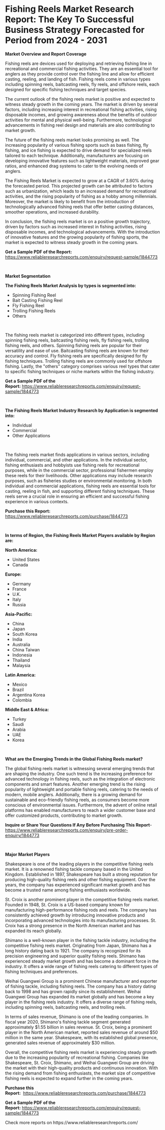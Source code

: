 <p><h1>Fishing Reels Market Research Report: The Key To Successful Business Strategy Forecasted for Period from 2024 - 2031</h1></p><p><strong>Market Overview and Report Coverage</strong></p>
<p><p>Fishing reels are devices used for deploying and retrieving fishing line in recreational and commercial fishing activities. They are an essential tool for anglers as they provide control over the fishing line and allow for efficient casting, reeling, and landing of fish. Fishing reels come in various types including spinning reels, baitcasting reels, fly reels, and offshore reels, each designed for specific fishing techniques and target species.</p><p>The current outlook of the fishing reels market is positive and expected to witness steady growth in the coming years. The market is driven by several factors, including increasing interest in recreational fishing activities, rising disposable incomes, and growing awareness about the benefits of outdoor activities for mental and physical well-being. Furthermore, technological advancements in fishing reel design and materials are also contributing to market growth.</p><p>The future of the fishing reels market looks promising as well. The increasing popularity of various fishing sports such as bass fishing, fly fishing, and ice fishing is expected to drive demand for specialized reels tailored to each technique. Additionally, manufacturers are focusing on developing innovative features such as lightweight materials, improved gear ratios, and enhanced drag systems to cater to the evolving needs of anglers.</p><p>The Fishing Reels Market is expected to grow at a CAGR of 3.60% during the forecasted period. This projected growth can be attributed to factors such as urbanization, which leads to an increased demand for recreational activities, and the rising popularity of fishing as a hobby among millennials. Moreover, the market is likely to benefit from the introduction of technologically advanced fishing reels that offer better casting distances, smoother operations, and increased durability.</p><p>In conclusion, the fishing reels market is on a positive growth trajectory, driven by factors such as increased interest in fishing activities, rising disposable incomes, and technological advancements. With the introduction of innovative features and the growing popularity of fishing sports, the market is expected to witness steady growth in the coming years.</p></p>
<p><strong>Get a Sample PDF of the Report:</strong> <a href="https://www.reliableresearchreports.com/enquiry/request-sample/1844773">https://www.reliableresearchreports.com/enquiry/request-sample/1844773</a></p>
<p>&nbsp;</p>
<p><strong>Market Segmentation</strong></p>
<p><strong>The Fishing Reels Market Analysis by types is segmented into:</strong></p>
<p><ul><li>Spinning Fishing Reel</li><li>Bait Casting Fishing Reel</li><li>Fly Fishing Reel</li><li>Trolling Fishing Reels</li><li>Others</li></ul></p>
<p>&nbsp;</p>
<p><p>The fishing reels market is categorized into different types, including spinning fishing reels, baitcasting fishing reels, fly fishing reels, trolling fishing reels, and others. Spinning fishing reels are popular for their versatility and ease of use. Baitcasting fishing reels are known for their accuracy and control. Fly fishing reels are specifically designed for fly fishing techniques. Trolling fishing reels are commonly used for offshore fishing. Lastly, the "others" category comprises various reel types that cater to specific fishing techniques or niche markets within the fishing industry.</p></p>
<p><strong>Get a Sample PDF of the Report:</strong>&nbsp;<a href="https://www.reliableresearchreports.com/enquiry/request-sample/1844773">https://www.reliableresearchreports.com/enquiry/request-sample/1844773</a></p>
<p>&nbsp;</p>
<p><strong>The Fishing Reels Market Industry Research by Application is segmented into:</strong></p>
<p><ul><li>Individual</li><li>Commercial</li><li>Other Applications</li></ul></p>
<p>&nbsp;</p>
<p><p>The fishing reels market finds applications in various sectors, including individual, commercial, and other applications. In the individual sector, fishing enthusiasts and hobbyists use fishing reels for recreational purposes, while in the commercial sector, professional fishermen employ these reels for their livelihoods. Other applications may include research purposes, such as fisheries studies or environmental monitoring. In both individual and commercial applications, fishing reels are essential tools for casting, reeling in fish, and supporting different fishing techniques. These reels serve a crucial role in ensuring an efficient and successful fishing experience in various contexts.</p></p>
<p><strong>Purchase this Report:</strong>&nbsp; <a href="https://www.reliableresearchreports.com/purchase/1844773">https://www.reliableresearchreports.com/purchase/1844773</a></p>
<p>&nbsp;</p>
<p><strong>In terms of Region, the Fishing Reels Market Players available by Region are:</strong></p>
<p>
    <p> <strong> North America: </strong>
        <ul>
            <li>United States</li>
            <li>Canada</li>
        </ul>
        </p> 
    <p> <strong> Europe: </strong>
        <ul>
            <li>Germany</li>
            <li>France</li>
            <li>U.K.</li>
            <li>Italy</li>
            <li>Russia</li>
        </ul>
        </p> 
    <p> <strong> Asia-Pacific: </strong>
        <ul>
            <li>China</li>
            <li>Japan</li>
            <li>South Korea</li>
            <li>India</li>
            <li>Australia</li>
            <li>China Taiwan</li>
            <li>Indonesia</li>
            <li>Thailand</li>
            <li>Malaysia</li>
        </ul>
        </p> 
    <p> <strong> Latin America: </strong>
        <ul>
            <li>Mexico</li>
            <li>Brazil</li>
            <li>Argentina Korea</li>
            <li>Colombia</li>
        </ul>
        </p> 
    <p> <strong> Middle East & Africa: </strong>
        <ul>
            <li>Turkey</li>
            <li>Saudi</li>
            <li>Arabia</li>
            <li>UAE</li>
            <li>Korea</li>
        </ul>
    </p>
    </p>
<p>&nbsp;</p>
<p><strong>What are the Emerging Trends in the Global Fishing Reels market?</strong></p>
<p><p>The global fishing reels market is witnessing several emerging trends that are shaping the industry. One such trend is the increasing preference for advanced technology in fishing reels, such as the integration of electronic components and smart features. Another emerging trend is the rising popularity of lightweight and portable fishing reels, catering to the needs of modern, mobile anglers. Additionally, there is a growing demand for sustainable and eco-friendly fishing reels, as consumers become more conscious of environmental issues. Furthermore, the advent of online retail platforms has enabled manufacturers to reach a wider customer base and offer customized products, contributing to market growth.</p></p>
<p><strong>Inquire or Share Your Questions If Any Before Purchasing This Report</strong>- <a href="https://www.reliableresearchreports.com/enquiry/pre-order-enquiry/1844773">https://www.reliableresearchreports.com/enquiry/pre-order-enquiry/1844773</a></p>
<p>&nbsp;</p>
<p><strong>Major Market Players</strong></p>
<p><p>Shakespeare is one of the leading players in the competitive fishing reels market. It is a renowned fishing tackle company based in the United Kingdom. Established in 1897, Shakespeare has built a strong reputation for producing high-quality fishing reels and other fishing equipment. Over the years, the company has experienced significant market growth and has become a trusted name among fishing enthusiasts worldwide.</p><p>St. Croix is another prominent player in the competitive fishing reels market. Founded in 1948, St. Croix is a US-based company known for manufacturing high-performance fishing rods and reels. The company has consistently achieved growth by introducing innovative products and incorporating advanced technologies into its manufacturing processes. St. Croix has a strong presence in the North American market and has expanded its reach globally.</p><p>Shimano is a well-known player in the fishing tackle industry, including the competitive fishing reels market. Originating from Japan, Shimano has a long history dating back to 1921. The company is recognized for its precision engineering and superior quality fishing reels. Shimano has experienced steady market growth and has become a dominant force in the industry. It offers a wide range of fishing reels catering to different types of fishing techniques and preferences.</p><p>Weihai Guangwei Group is a prominent Chinese manufacturer and exporter of fishing tackle, including fishing reels. The company has a history dating back to 1998 and has grown rapidly since its establishment. Weihai Guangwei Group has expanded its market globally and has become a key player in the fishing reels industry. It offers a diverse range of fishing reels, including spinning reels, baitcasting reels, and trolling reels.</p><p>In terms of sales revenue, Shimano is one of the leading companies. In fiscal year 2020, Shimano's fishing tackle segment generated approximately $1.55 billion in sales revenue. St. Croix, being a prominent player in the North American market, reported sales revenue of around $50 million in the same year. Shakespeare, with its established global presence, generated sales revenue of approximately $30 million.</p><p>Overall, the competitive fishing reels market is experiencing steady growth due to the increasing popularity of recreational fishing. Companies like Shakespeare, St. Croix, Shimano, and Weihai Guangwei Group are driving the market with their high-quality products and continuous innovation. With the rising demand from fishing enthusiasts, the market size of competitive fishing reels is expected to expand further in the coming years.</p></p>
<p><strong>Purchase this Report:</strong>&nbsp;&nbsp;<a href="https://www.reliableresearchreports.com/purchase/1844773">https://www.reliableresearchreports.com/purchase/1844773</a></p>
<p></p>
<p><strong>Get a Sample PDF of the Report:</strong>&nbsp;<a href="https://www.reliableresearchreports.com/enquiry/request-sample/1844773">https://www.reliableresearchreports.com/enquiry/request-sample/1844773</a></p>
<p>Check more reports on https://www.reliableresearchreports.com/</p>